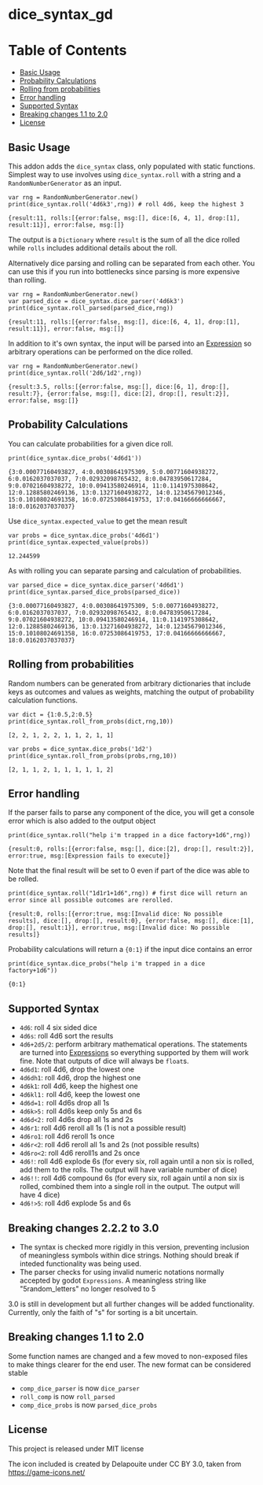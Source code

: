 # dice_syntax_gd

Table of Contents
=================

   * [Basic Usage](#basic-usage)
   * [Probability Calculations](#probability-calculations)
   * [Rolling from probabilities](#rolling-from-probabilities)
   * [Error handling](#error-handling)
   * [Supported Syntax](#supported-syntax)
   * [Breaking changes 1.1 to 2.0](#breaking-changes-11-to-20)
   * [License](#license)


## Basic Usage

This addon adds the `dice_syntax` class, only populated with static functions. Simplest
way to use involves using `dice_syntax.roll` with a string and a `RandomNumberGenerator` as an input.

```
var rng = RandomNumberGenerator.new()
print(dice_syntax.roll('4d6k3',rng)) # roll 4d6, keep the highest 3
```
```
{result:11, rolls:[{error:false, msg:[], dice:[6, 4, 1], drop:[1], result:11}], error:false, msg:[]}
```

The output is a `Dictionary` where `result` is the sum of all the dice rolled while `rolls`
includes additional details about the roll.

Alternatively dice parsing and rolling can be separated from each other. You can use
this if you run into bottlenecks since parsing is more expensive than rolling.

```
var rng = RandomNumberGenerator.new()
var parsed_dice = dice_syntax.dice_parser('4d6k3')
print(dice_syntax.roll_parsed(parsed_dice,rng))
```
```
{result:11, rolls:[{error:false, msg:[], dice:[6, 4, 1], drop:[1], result:11}], error:false, msg:[]}
```

In addition to it's own syntax, the input will be parsed into an [Expression](https://docs.godotengine.org/en/stable/classes/class_expression.html)
so arbitrary operations can be performed on the dice rolled.

```
var rng = RandomNumberGenerator.new()
print(dice_syntax.roll('2d6/1d2',rng))
```
```
{result:3.5, rolls:[{error:false, msg:[], dice:[6, 1], drop:[], result:7}, {error:false, msg:[], dice:[2], drop:[], result:2}], error:false, msg:[]}
```


## Probability Calculations

You can calculate probabilities for a given dice roll.

```
print(dice_syntax.dice_probs('4d6d1'))
```
```
{3:0.00077160493827, 4:0.00308641975309, 5:0.00771604938272, 6:0.0162037037037, 7:0.02932098765432, 8:0.04783950617284, 9:0.07021604938272, 10:0.09413580246914, 11:0.1141975308642, 12:0.12885802469136, 13:0.13271604938272, 14:0.12345679012346, 15:0.10108024691358, 16:0.07253086419753, 17:0.04166666666667, 18:0.0162037037037}
```

Use `dice_syntax.expected_value` to get the mean result
```
var probs = dice_syntax.dice_probs('4d6d1')
print(dice_syntax.expected_value(probs))
```
```
12.244599
```

As with rolling you can separate parsing and calculation of probabilities.

```
var parsed_dice = dice_syntax.dice_parser('4d6d1')
print(dice_syntax.parsed_dice_probs(parsed_dice))
```
```
{3:0.00077160493827, 4:0.00308641975309, 5:0.00771604938272, 6:0.0162037037037, 7:0.02932098765432, 8:0.04783950617284, 9:0.07021604938272, 10:0.09413580246914, 11:0.1141975308642, 12:0.12885802469136, 13:0.13271604938272, 14:0.12345679012346, 15:0.10108024691358, 16:0.07253086419753, 17:0.04166666666667, 18:0.0162037037037}
```

## Rolling from probabilities

Random numbers can be generated from arbitrary dictionaries that include keys as outcomes
and values as weights, matching the output of probability calculation functions.

```
var dict = {1:0.5,2:0.5}
print(dice_syntax.roll_from_probs(dict,rng,10))
```
```
[2, 2, 1, 2, 2, 1, 1, 2, 1, 1]
```

```
var probs = dice_syntax.dice_probs('1d2')
print(dice_syntax.roll_from_probs(probs,rng,10))
```
```
[2, 1, 1, 2, 1, 1, 1, 1, 1, 2]
```



## Error handling

If the parser fails to parse any component of the dice, you will get a console error
which is also added to the output object

```
print(dice_syntax.roll("help i'm trapped in a dice factory+1d6",rng))
```
```
{result:0, rolls:[{error:false, msg:[], dice:[2], drop:[], result:2}], error:true, msg:[Expression fails to execute]}
```

Note that the final result will be set to 0 even if part of the dice was able to be rolled.

```
print(dice_syntax.roll("1d1r1+1d6",rng)) # first dice will return an error since all possible outcomes are rerolled.
```
```
{result:0, rolls:[{error:true, msg:[Invalid dice: No possible results], dice:[], drop:[], result:0}, {error:false, msg:[], dice:[1], drop:[], result:1}], error:true, msg:[Invalid dice: No possible results]}
```

Probability calculations will return a `{0:1}` if the input dice contains an error
```
print(dice_syntax.dice_probs("help i'm trapped in a dice factory+1d6"))
```
```
{0:1}
```

## Supported Syntax

- `4d6`: roll 4 six sided dice
- `4d6s`: roll 4d6 sort the results
- `4d6+2d5/2`: perform arbitrary mathematical operations. The statements are turned into [Expressions](https://docs.godotengine.org/en/stable/classes/class_expression.html) so everything supported by them will work fine. Note that outputs of dice will always be `float`s.
- `4d6d1`: roll 4d6, drop the lowest one
- `4d6dh1`: roll 4d6, drop the highest one
- `4d6k1`: roll 4d6, keep the highest one
- `4d6kl1:` roll 4d6, keep the lowest one
- `4d6d=1:` roll 4d6s drop all 1s
- `4d6k>5:` roll 4d6s keep only 5s and 6s
- `4d6d<2:` roll 4d6s drop all 1s and 2s
- `4d6r1`: roll 4d6 reroll all 1s (1 is not a possible result)
- `4d6ro1`: roll 4d6 reroll 1s once
- `4d6r<2`: roll 4d6 reroll all 1s and 2s (not possible results)
- `4d6ro<2`: roll 4d6 reroll1s and 2s once
- `4d6!`: roll 4d6 explode 6s (for every six, roll again until a non six is rolled, add them to the rolls. The output will have variable number of dice)
- `4d6!!`: roll 4d6 compound 6s (for every six, roll again until a non six is rolled, combined them into a single roll in the output. The output will have 4 dice)
- `4d6!>5`: roll 4d6 explode 5s and 6s

## Breaking changes 2.2.2 to 3.0

- The syntax is checked more rigidly in this version, preventing inclusion of meaningless
symbols within dice strings. Nothing should break if inteded functionality was being
used.
- The parser checks for using invalid numeric notations normally accepted by godot
`Expressions`. A meaningless string like "5random_letters" no longer resolved to 5

3.0 is still in development but all further changes will be added functionality.
Currently, only the faith of "s" for sorting is a bit uncertain.

## Breaking changes 1.1 to 2.0

Some function names are changed and a few moved to non-exposed files to make 
things clearer for the end user. The new format can be considered stable

- `comp_dice_parser` is now `dice_parser`
- `roll_comp` is now `roll_parsed`
- `comp_dice_probs` is now `parsed_dice_probs`

## License

This project is released under MIT license

The icon included is created by Delapouite under CC BY 3.0, taken from https://game-icons.net/
